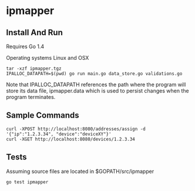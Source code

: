 # ipmapper


## Install And Run

Requires Go 1.4

Operating systems Linux and OSX

```shell
tar -xzf ipmapper.tgz
IPALLOC_DATAPATH=$(pwd) go run main.go data_store.go validations.go
```

Note that IPALLOC_DATAPATH references the path where the program will store its data file,
ipmapper.data which is used to persist changes when the program terminates.

## Sample Commands

```shell
curl -XPOST http://localhost:8080/addresses/assign -d '{"ip":"1.2.3.34", "device":"deviceXY"}'
curl -XGET http://localhost:8080/devices/1.2.3.34
```

## Tests

Assuming source files are located in $GOPATH/src/ipmapper

```shell
go test ipmapper
```
